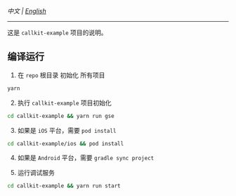 _中文 | [English](./README.md)_

---

这是 `callkit-example` 项目的说明。

## 编译运行

1. 在 `repo` 根目录 初始化 所有项目

```sh
yarn
```

2. 执行 `callkit-example` 项目初始化

```sh
cd callkit-example && yarn run gse
```

3. 如果是 `iOS` 平台，需要 `pod install`

```sh
cd callkit-example/ios && pod install
```

4. 如果是 `Android` 平台，需要 `gradle sync project`

5. 运行调试服务

```sh
cd callkit-example && yarn run start
```
